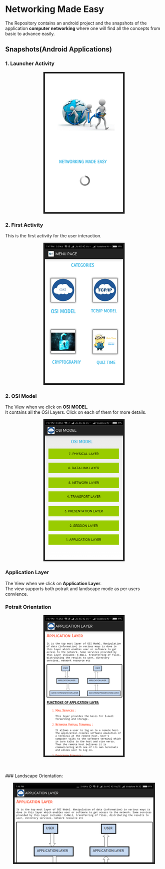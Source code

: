 # Networking Made Easy

The Repository contains an android project and the snapshots of the application  <b>computer networking </b> where one will find all the concepts from basic to advance easily.

## Snapshots(Android Applications)

### <b>1. Launcher Activity </b>
  <p align="center">
   <img src="https://github.com/bhavna7/Networking-Made-Easy/blob/master/images/1.png" width="250" border="5"/>
  </p>

### <b>2. First Activity </b>
This is the first activity for the user interaction.
  <p align="center">
   <img src="https://github.com/bhavna7/Networking-Made-Easy/blob/master/images/2.png" width="250" border="5"/>
  </p>

### <b>2. OSI Model </b>
The View when we click on <b>OSI MODEL</b>.<br> It contains all the OSI Layers. Click on each of them for more details.
  <p align="center">
   <img src="https://github.com/bhavna7/Networking-Made-Easy/blob/master/images/3.png" width="250" border="5"/>
  </p>
  
  
### <b>Application Layer </b>
The View when we click on <b>Application Layer</b>.<br> The view supports both potrait and landscape mode as per users convience.
### Potrait Orientation  
  <p align="center">
   <img src="https://github.com/bhavna7/Networking-Made-Easy/blob/master/images/6.png" width="250" border="5"/>
  </p>
  <br> <br>
### Landscape Orientation:  
  <p align="center">
   <img src="https://github.com/bhavna7/Networking-Made-Easy/blob/master/images/7.png" height="250" border="5"/>
  </p>



